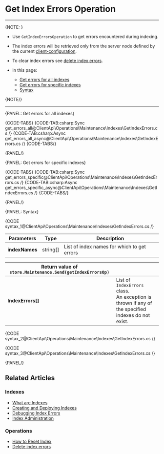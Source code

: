 # Get Index Errors Operation

---

{NOTE: }

* Use `GetIndexErrorsOperation` to get errors encountered during indexing.

* The index errors will be retrieved only from the server node defined by the current [client-configuration](../../../../client-api/configuration/load-balance/overview#client-logic-for-choosing-a-node).

* To clear index errors see [delete index errors](../../../../client-api/operations/maintenance/indexes/delete-index-errors). 

* In this page:
    * [Get errors for all indexes](../../../../client-api/operations/maintenance/indexes/get-index-errors#get-errors-for-all-indexes)
    * [Get errors for specific indexes](../../../../client-api/operations/maintenance/indexes/get-index-errors#get-errors-for-specific-indexes)
    * [Syntax](../../../../client-api/operations/maintenance/indexes/get-index-errors#syntax)

{NOTE/}

---

{PANEL: Get errors for all indexes}

{CODE-TABS}
{CODE-TAB:csharp:Sync get_errors_all@ClientApi\Operations\Maintenance\Indexes\GetIndexErrors.cs /}
{CODE-TAB:csharp:Async get_errors_all_async@ClientApi\Operations\Maintenance\Indexes\GetIndexErrors.cs /}
{CODE-TABS/}

{PANEL/}

{PANEL: Get errors for specific indexes}

{CODE-TABS}
{CODE-TAB:csharp:Sync get_errors_specific@ClientApi\Operations\Maintenance\Indexes\GetIndexErrors.cs /}
{CODE-TAB:csharp:Async get_errors_specific_async@ClientApi\Operations\Maintenance\Indexes\GetIndexErrors.cs /}
{CODE-TABS/}

{PANEL/}

{PANEL: Syntax}

{CODE syntax_1@ClientApi\Operations\Maintenance\Indexes\GetIndexErrors.cs /}

| Parameters | Type | Description |
| - | - | - |
| __indexNames__ | string[] | List of index names for which to get errors |

| Return value of `store.Maintenance.Send(getIndexErrorsOp)`| |
| - | - |
| __IndexErrors[]__ |  List of `IndexErrors` class.<br>An exception is thrown if any of the specified indexes do not exist. |

{CODE syntax_2@ClientApi\Operations\Maintenance\Indexes\GetIndexErrors.cs /}

{CODE syntax_3@ClientApi\Operations\Maintenance\Indexes\GetIndexErrors.cs /}

{PANEL/}

## Related Articles

### Indexes

- [What are Indexes](../../../../indexes/what-are-indexes)
- [Creating and Deploying Indexes](../../../../indexes/creating-and-deploying)
- [Debugging Index Errors](../../../../indexes/troubleshooting/debugging-index-errors)
- [Index Administration](../../../../indexes/index-administration)

### Operations

- [How to Reset Index](../../../../client-api/operations/maintenance/indexes/reset-index)
- [Delete index errors](../../../../client-api/operations/maintenance/indexes/delete-index-errors)
